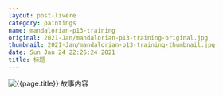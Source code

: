 ```yaml
---
layout: post-livere
category: paintings
name: mandalorian-p13-training
original: 2021-Jan/mandalorian-p13-training-original.jpg
thumbnail: 2021-Jan/mandalorian-p13-training-thumbnail.jpg
date: Sun Jan 24 22:26:24 2021
title: 标题
---
```


![{{page.title}}](/gallery/{{page.category}}/{{page.original}})
故事内容
